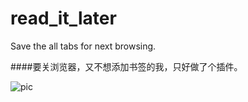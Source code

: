 # read_it_later
Save the all tabs for next browsing.

####要关浏览器，又不想添加书签的我，只好做了个插件。

![pic](https://raw.githubusercontent.com/mchome/read_it_later/master/pic.png "")